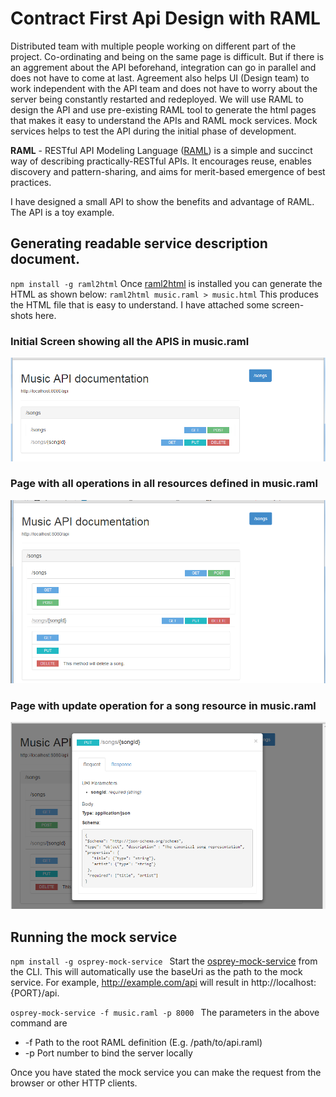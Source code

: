 # Contract First Api Design with RAML

Distributed team with multiple people working on different part of the project. Co-ordinating and being on the same page is difficult. But if there is an aggrement about the API beforehand, integration can go in parallel and does not have to come at last. Agreement also helps UI (Design team) to work independent with the API team and does not have to worry about the server being constantly restarted and redeployed. We will use RAML to design the API and use pre-existing RAML tool to generate the html pages that makes it easy to understand the APIs and RAML mock services. Mock services helps to test the API during the initial phase of development.

__RAML__ - RESTful API Modeling Language ([RAML](http://raml.org/)) is a simple and succinct way of describing practically-RESTful APIs. It encourages reuse, enables discovery and pattern-sharing, and aims for merit-based emergence of best practices.

I have designed a small API to show the benefits and advantage of RAML. The API is a toy example.

## Generating readable service description document.
``
npm install -g raml2html
``
Once [raml2html](https://www.npmjs.com/package/raml2html) is installed you can generate the HTML as shown below:
``
raml2html music.raml > music.html
``
This produces the HTML file that is easy to understand. I have attached some screen-shots here.
### Initial Screen showing all the APIS in music.raml
![Initial Page](images/initialPage.PNG "Initial Screen showing all the APIS in music.raml")
### Page with all operations in all resources defined in music.raml
![Page with all operations](images/pagewithAllOperations.PNG "Page with all operations in all resources defined in music.raml")

### Page with update operation for a song resource in music.raml
![Page with update operation](images/updateSong.PNG "Page with update operation for a song resource")

## Running the mock service

``npm install -g osprey-mock-service
``
Start the [osprey-mock-service](https://www.npmjs.com/package/osprey-mock-service) from the CLI.  This will automatically use the baseUri as the path to the mock service. For example, http://example.com/api will result in http://localhost:{PORT}/api.

``osprey-mock-service -f music.raml -p 8000
``
The parameters in the above command are
* -f Path to the root RAML definition (E.g. /path/to/api.raml)
* -p Port number to bind the server locally

Once you have stated the mock service you can make the request from the browser or other HTTP clients.
